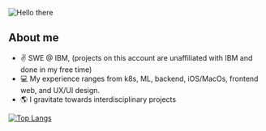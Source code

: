 ![Hello there](https://media.giphy.com/media/Nx0rz3jtxtEre/giphy.gif)

## About me
- ✌️ SWE @ IBM, (projects on this account are unaffiliated with IBM and done in my free time) 
- 💻 My experience ranges from k8s, ML, backend, iOS/MacOs, frontend web, and UX/UI design. 
- 🌎 I gravitate towards interdisciplinary projects
 
[![Top Langs](https://github-readme-stats.vercel.app/api/top-langs/?username=evehling&layout=compact&custom_title=My%20GitHub%20Languages&langs_count=10&hide=jupyter%20notebook)](https://github.com/anuraghazra/github-readme-stats)
<!-- [![Elisabeth's GitHub stats](https://github-readme-stats.vercel.app/api?username=evehling)](https://github.com/anuraghazra/github-readme-stats)
 -->
